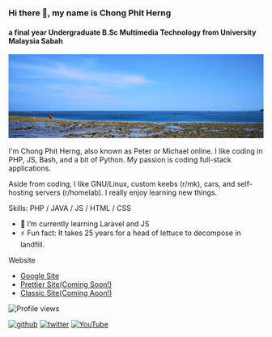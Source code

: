 ### Hi there 👋, my name is Chong Phit Herng
#### a final year Undergraduate B.Sc Multimedia Technology from University Malaysia Sabah

![You found me!](banner.jpg)

I'm Chong Phit Herng, also known as Peter or Michael online. I like coding in PHP, JS, Bash, and a bit of Python. My passion is coding full-stack applications.

Aside from coding, I like GNU/Linux, custom keebs (r/mk), cars, and self-hosting servers (r/homelab). I really enjoy learning new things. 

Skills: PHP / JAVA / JS / HTML / CSS

- 🌱 I’m currently learning Laravel and JS 
- ⚡ Fun fact: It takes 25 years for a head of lettuce to decompose in landfill. 

Website

- [Google Site](https://sites.google.com/view/rchongphitherng)
- [Prettier Site(Coming Soon!)](#)
- [Classic Site(Coming Aoon!)](#)

![Profile views](https://gpvc.arturio.dev/peterdigger)  

[<img src='https://cdn.jsdelivr.net/npm/simple-icons@3.0.1/icons/github.svg' alt='github' height='40'>](https://github.com/peterdigger)  [<img src='https://cdn.jsdelivr.net/npm/simple-icons@3.0.1/icons/twitter.svg' alt='twitter' height='40'>](https://twitter.com/gmachongherng99)  [<img src='https://cdn.jsdelivr.net/npm/simple-icons@3.0.1/icons/youtube.svg' alt='YouTube' height='40'>](https://www.youtube.com/channel/UCN0eq1iZ41S32vVyJK0XLVg)  
